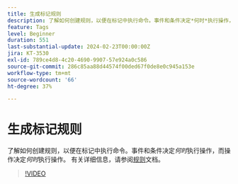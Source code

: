 ```yaml
---
title: 生成标记规则
description: 了解如何创建规则，以便在标记中执行命令。事件和条件决定*何时*执行操作，而操作决定*何时*执行。
feature: Tags
level: Beginner
duration: 551
last-substantial-update: 2024-02-23T00:00:00Z
jira: KT-3530
exl-id: 789ce4d8-4c20-4690-9907-57e924a0c586
source-git-commit: 286c85aa88d44574f00ded67f0de8e0c945a153e
workflow-type: tm+mt
source-wordcount: '66'
ht-degree: 37%

---
```


# 生成标记规则

了解如何创建规则，以便在标记中执行命令。事件和条件决定&#x200B;*何时*&#x200B;执行操作，而操作决定&#x200B;*何时*&#x200B;执行操作。 有关详细信息，请参阅[规则](https://experienceleague.adobe.com/docs/experience-platform/tags/ui/rules.html?lang=zh-Hans)文档。

>[!VIDEO](https://video.tv.adobe.com/v/3430498/?learn=on&enablevpops&captions=chi_hans)
